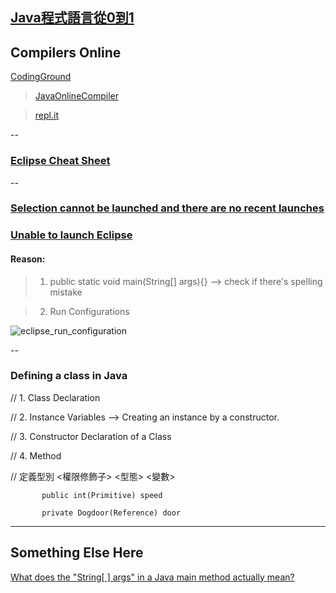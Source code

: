## [Java程式語言從0到1](https://hahow.in/courses/5892e48a5f188a07007f7013/assignments)

## Compilers Online

[CodingGround](https://www.tutorialspoint.com/codingground.htm)
> [JavaOnlineCompiler](https://www.tutorialspoint.com/compile_java8_online.php)


> [repl.it](https://repl.it/languages)

--

### [Eclipse Cheat Sheet](https://www.shortcutfoo.com/app/dojos/eclipse-win/cheatsheet)


-- 

### [Selection cannot be launched and there are no recent launches](https://stackoverflow.com/questions/9240333/selection-cannot-be-launched-and-there-are-no-recent-launches-when-eclipse-for)

### [Unable to launch Eclipse](https://www.youtube.com/watch?v=XbIyip3WtNw)

#### Reason:
> 1. public static void main(String[] args){} --> check if there's spelling mistake

> 2. Run Configurations

![eclipse_run_configuration](https://github.com/jshuang0520/Java_0_to_1_Hahow/eclipse_run_configuration.jpg)

--

### Defining a class in Java

// 1. Class Declaration

// 2. Instance Variables --> Creating an instance by a constructor.

// 3. Constructor Declaration of a Class

// 4. Method


// 定義型別 <權限修飾子> <型態> <變數>

           public int(Primitive) speed

           private Dogdoor(Reference) door 

---



## Something Else Here

[What does the "String[ ] args" in a Java main method actually mean?](https://www.quora.com/What-does-the-String-args-in-a-Java-main-method-actually-mean)

